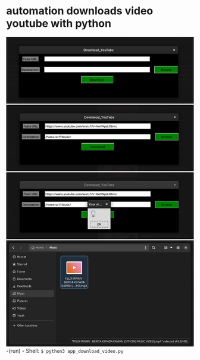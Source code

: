 # automation downloads video youtube with python

![fish screenshot](./images/Screenshot1.png)
![fish screenshot](./images/Screenshot2.png)
![fish screenshot](./images/Screenshot3.png)
![fish screenshot](./images/Screenshot4.png)
-(run) - Shell: `$ python3 app_download_video.py`
